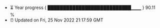 - ⏳ Year progress { ███████████████████████████▁▁▁ } 90.11 %
- ⏰ Updated on Fri, 25 Nov 2022 21:17:59 GMT

